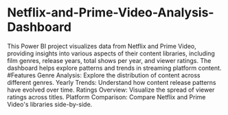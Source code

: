 # Netflix-and-Prime-Video-Analysis-Dashboard
This Power BI project visualizes data from Netflix and Prime Video, providing insights into various aspects of their content libraries, including film genres, release years, total shows per year, and viewer ratings. The dashboard helps explore patterns and trends in streaming platform content.
#Features
Genre Analysis: Explore the distribution of content across different genres.
Yearly Trends: Understand how content release patterns have evolved over time.
Ratings Overview: Visualize the spread of viewer ratings across titles.
Platform Comparison: Compare Netflix and Prime Video's libraries side-by-side.

